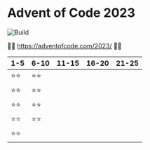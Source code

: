 # Advent of Code 2023
![Build](https://github.com/LesnyRumcajs/advent-of-rust-2023/workflows/Rust/badge.svg)

🦀🎄 https://adventofcode.com/2023/ 🎄🦀

| 1-5 | 6-10 | 11-15 | 16-20 | 21-25 |
|---|---|---|---|---|
|⭐⭐|⭐⭐||||
|⭐⭐|⭐⭐||||
|⭐⭐|⭐⭐||||
|⭐⭐|⭐⭐||||
|⭐⭐|||||
